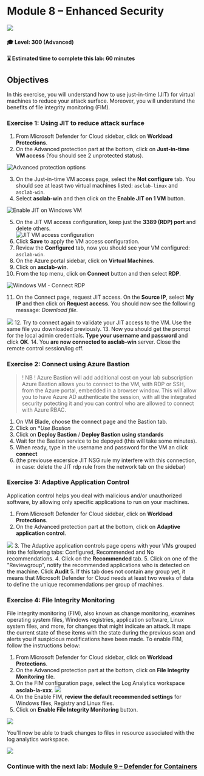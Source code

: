 # Module 8 – Enhanced Security

<p align="left"><img src="../Images/asc-labs-advanced.gif?raw=true"></p>

#### 🎓 Level: 300 (Advanced)
#### ⌛ Estimated time to complete this lab: 60 minutes

## Objectives
In this exercise, you will understand how to use just-in-time (JIT) for virtual machines to reduce your attack surface. Moreover, you will understand the benefits of file integrity monitoring (FIM).

### Exercise 1: Using JIT to reduce attack surface

1.	From Microsoft Defender for Cloud sidebar, click on **Workload Protections**.
2.	On the Advanced protection part at the bottom, click on **Just-in-time VM access** (You should see 2 unprotected status).

![Advanced protection options](../Images/asc-defender-advanced-protection-jit.gif?raw=true)

3.	On the Just-in-time VM access page, select the **Not configure** tab. You should see at least two virtual machines listed: `asclab-linux` and `asclab-win`.
4.	Select **asclab-win** and then click on the **Enable JIT on 1 VM** button.

![Enable JIT on Windows VM](../Images/asc-enable-jit-win-vm.jpg?raw=true)

5.	On the JIT VM access configuration, keep just the **3389 (RDP) port** and delete others.  
![JIT VM access configuration](../Images/asc-jit-vm-access-config.gif?raw=true)
6.	Click **Save** to apply the VM access configuration.
7.	Review the **Configured** tab, now you should see your VM configured: `asclab-win`.
8.	On the Azure portal sidebar, click on **Virtual Machines**.
9.	Click on **asclab-win**.
10.	From the top menu, click on **Connect** button and then select **RDP**.

![Windows VM - Connect RDP](../Images/asc-win-vm-connect-rdp.gif?raw=true)

11.	On the Connect page, request JIT access. On the **Source IP**, select **My IP** and then click on **Request access**. You should now see the following message: *Download file*.

![](../Images/lab8download.gif?raw=true)
12.	Try to connect again to validate your JIT access to the VM. Use the same file you downloaded previously.
13.	Now you should get the prompt for the local admin credentials. **Type your username and password** and click **OK**.
14.	You **are now connected to asclab-win** server. Close the remote control session/log off.


### Exercise 2: Connect using Azure Bastion
> ! NB ! Azure Bastion will add additional cost on your lab subscription
Azure Bastion allows you to connect to the VM, with RDP or SSH, from the Azure portal, embedded in a browser window. This will allow you to have Azure AD authenticate the session, with all the integrated security potecting it and you can control who are allowed to connect with Azure RBAC.

1. On VM Blade, choose the connect page and the Bastion tab.
2. Click on **Use Bastion*
3. Click on **Deploy Bastion** / **Deploy Bastion using standards**
4. Wait for the Bastion service to be depoyed (this will take some minutes).
5. When ready, type in the username and password for the VM an click **connect**
6. (the previouse excersice JIT NSG rule my interfere with this connection, in case: delete the JIT rdp rule from the network tab on the sidebar)


### Exercise 3: Adaptive Application Control

Application control helps you deal with malicious and/or unauthorized software, by allowing only specific applications to run on your machines.

1.	From Microsoft Defender for Cloud sidebar, click on **Workload Protections**.
2.	On the Advanced protection part at the bottom, click on **Adaptive application control**.

![](../Images/lab8aac.gif?raw=true)
3.	The Adaptive application controls page opens with your VMs grouped into the following tabs: Configured, Recommended and No recommendations.
4.	Click on the **Recommended** tab.
5.  Click on one of the "Reviewgroup", notify the recommended applications who is detected on the machine. Click **Audit**
5.	If this tab does not contain any group yet, it means that Microsoft Defender for Cloud needs at least two weeks of data to define the unique recommendations per group of machines.

### Exercise 4: File Integrity Monitoring

File integrity monitoring (FIM), also known as change monitoring, examines operating system files, Windows registries, application software, Linux system files, and more, for changes that might indicate an attack.
It maps the current state of these items with the state during the previous scan and alerts you if suspicious modifications have been made. To enable FIM, follow the instructions below:

1.	From Microsoft Defender for Cloud sidebar, click on **Workload Protections**.
2.	On the Advanced protection part at the bottom, click on **File Integrity Monitoring** tile.
3.	On the FIM configuration page, select the Log Analytics workspace **asclab-la-xxx**.
![](../Images/mdfc-fim.png?raw=true)
4.	On the Enable FIM, **review the default recommended settings** for Windows files, Registry and Linux files.
5.	Click on **Enable File Integrity Monitoring** button.

![](../Images/mdfc-enablefim.png?raw=true)

You'll now be able to track changes to files in resource associated with the log analytics workspace.

![](../Images/mdfc-fimtrack.png?raw=true)



### Continue with the next lab: [Module 9 – Defender for Containers](../Modules/Module-9-Defender-For-Containers.md)
